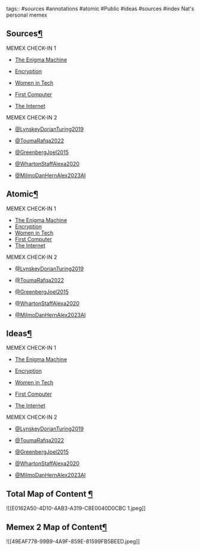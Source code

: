 tags:: #sources #annotations #atomic #Public #ideas #sources #index
Nat's personal memex




## Sources[¶](https://natmeng.github.io/memx2/#sources "Permanent link")

MEMEX CHECK-IN 1

-   [The Enigma Machine](https://natmeng.github.io/memx2/sources/Enigma_Machine/)

-   [Encryption](https://natmeng.github.io/memx2/sources/Encryption/)

-   [Women in Tech](https://natmeng.github.io/memx2/sources/Women_In_Tech/)

-   [First Computer](https://natmeng.github.io/memx2/sources/The_First_Computer/)

-   [The Internet](https://natmeng.github.io/memx2/sources/The_Internet/)


MEMEX CHECK-IN 2

-   [@LynskeyDorianTuring2019](https://natmeng.github.io/memx2/sources/@LynskeyDorianTuring2019/)

-  [@ToumaRafqa2022](https://natmeng.github.io/memx2/sources/ToumaRafqa2022/)

-  [@GreenbergJoel2015](https://natmeng.github.io/memx2/sources/@GreenbergJoel2015/)

-  [@WhartonStaffAlexa2020](https://natmeng.github.io/memx2/sources/@WhartonStaffAlexa2020/)

-  [@MilmoDanHernAlex2023AI](https://natmeng.github.io/memx2/sources/@MilmoDanHernAlex2023AI/)



## Atomic[¶](https://natmeng.github.io/memx2/#atomic "Permanent link")

MEMEX CHECK-IN 1

-   [The Enigma Machine](https://natmeng.github.io/memx2/atomic/Enigma/)
-   [Encryption](https://natmeng.github.io/memx2/atomic/Encryption/)
-   [Women in Tech](https://natmeng.github.io/memx2/atomic/Women_In_Tech/)
-   [First Computer](https://natmeng.github.io/memx2/atomic/First_Computer/)
-   [The Internet](https://natmeng.github.io/memx2/atomic/The_Internet/)

MEMEX CHECK-IN 2

-   [@LynskeyDorianTuring2019](https://natmeng.github.io/memx2/atomic/@LynskeyDorianTuring2019/)

-  [@ToumaRafqa2022](https://natmeng.github.io/memx2/atomic/ToumaRafqa2022/)

-  [@GreenbergJoel2015](https://natmeng.github.io/memx2/atomic/@GreenbergJoel2015/)

-  [@WhartonStaffAlexa2020](https://natmeng.github.io/memx2/atomic/@WhartonStaffAlexa2020/)

-  [@MilmoDanHernAlex2023AI](https://natmeng.github.io/memx2/atomic/@MilmoDanHernAlex2023AI/)



## Ideas[¶](https://natmeng.github.io/memx2/#ideas "Permanent link")

MEMEX CHECK-IN 1

-   [The Enigma Machine](https://natmeng.github.io/memx2/ideas/Enigma/)

-   [Encryption](https://natmeng.github.io/memx2/ideas/Encryption/)

-   [Women in Tech](https://natmeng.github.io/memx2/ideas/Women_In_Tech/)

-   [First Computer](https://natmeng.github.io/memx2/ideas/First_Computer/)

-   [The Internet](https://natmeng.github.io/memx2/ideas/The_Internet/)



MEMEX CHECK-IN 2

-   [@LynskeyDorianTuring2019](https://natmeng.github.io/memx2/ideas/@LynskeyDorianTuring2019/)

-  [@ToumaRafqa2022](https://natmeng.github.io/memx2/ideas/@ToumaRafqa2022/)

-  [@GreenbergJoel2015](https://natmeng.github.io/memx2/ideas/@GreenbergJoel2015/)

-  [@WhartonStaffAlexa2020](https://natmeng.github.io/memx2/ideas/@WhartonStaffAlexa2020/)

-  [@MilmoDanHernAlex2023AI](https://natmeng.github.io/memx2/ideas/@MilmoDanHernAlex2023AI/)



## Total Map of Content [¶](https://natmeng.github.io/memx2/#Total-map-of-content "Permanent link")
![[E0162A50-4D10-4AB3-A319-C8E0040D0CBC 1.jpeg]]



## Memex 2 Map of Content[¶](https://natmeng.github.io/memx2/#Memex-2-map-of-content "Permanent link")


![[49EAF778-99B9-4A9F-859E-81599FB5BEED.jpeg]]
